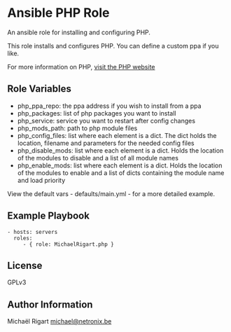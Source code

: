 Ansible PHP Role
=================

An ansible role for installing and configuring PHP.

This role installs and configures PHP. You can define a custom ppa if you like.

For more information on PHP, [visit the PHP website](http://www.php.net)

Role Variables
--------------

- php_ppa_repo: the ppa address if you wish to install from a ppa
- php_packages: list of php packages you want to install
- php_service: service you want to restart after config changes
- php_mods_path: path to php module files
- php_config_files: list where each element is a dict. The dict holds the location, filename and parameters for the needed config files
- php_disable_mods: list where each element is a dict. Holds the location of the modules to disable and a list of all module names
- php_enable_mods: list where each element is a dict. Holds the location of the modules to enable and a list of dicts containing the module name and load priority

View the default vars - defaults/main.yml - for a more detailed example.


Example Playbook
-------------------------

    - hosts: servers
      roles:
         - { role: MichaelRigart.php }

License
-------

GPLv3

Author Information
------------------

Michaël Rigart <michael@netronix.be>